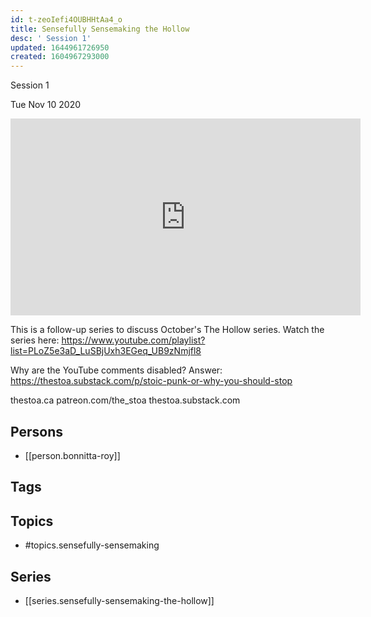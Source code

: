 ```yaml
---
id: t-zeoIefi4OUBHHtAa4_o
title: Sensefully Sensemaking the Hollow
desc: ' Session 1'
updated: 1644961726950
created: 1604967293000
---
```



 Session 1

Tue Nov 10 2020

<iframe width="560" height="315" src="https://www.youtube.com/embed/ZQEpVxeFQPs" title="Sensefully Sensemaking the Hollow: Session 1 w/ Bonnitta Roy" frameborder="0" allow="accelerometer; autoplay; clipboard-write; encrypted-media; gyroscope; picture-in-picture" allowfullscreen ></iframe>

This is a follow-up series to discuss October's The Hollow series. Watch the series here: https://www.youtube.com/playlist?list=PLoZ5e3aD_LuSBjUxh3EGeq_UB9zNmjfl8

Why are the YouTube comments disabled? Answer: https://thestoa.substack.com/p/stoic-punk-or-why-you-should-stop

thestoa.ca
patreon.com/the_stoa
thestoa.substack.com

## Persons

- [[person.bonnitta-roy]]

## Tags



## Topics

- #topics.sensefully-sensemaking

## Series

- [[series.sensefully-sensemaking-the-hollow]]

